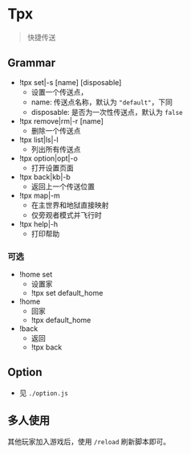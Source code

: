 # Tpx

> 快捷传送

## Grammar

- !tpx set|-s [name] [disposable]
    - 设置一个传送点，
    - name: 传送点名称，默认为 `"default"`，下同
    - disposable: 是否为一次性传送点，默认为 `false`
- !tpx remove|rm|-r [name]
    - 删除一个传送点
- !tpx list|ls|-l
    - 列出所有传送点
- !tpx option|opt|-o
    - 打开设置页面
- !tpx back|kb|-b
    - 返回上一个传送位置
- !tpx map|-m
    - 在主世界和地狱直接映射
    - 仅旁观者模式并飞行时
- !tpx help|-h
    - 打印帮助

### 可选
- !home set
    - 设置家
    - !tpx set default_home
- !home
    - 回家
    - !tpx default_home
- !back
    - 返回
    - !tpx back

## Option

- 见 `./option.js`

## 多人使用

其他玩家加入游戏后，使用 `/reload` 刷新脚本即可。
